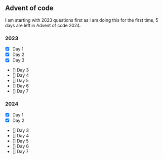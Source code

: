 ## Advent of code

I am starting with 2023 questions first as I am doing this for the first time, 
5 days are left in Advent of code 2024.

### 2023
- [X] Day 1
- [X] Day 2
- [X] Day 3
- [] Day 3
- [] Day 4
- [] Day 5
- [] Day 6
- [] Day 7

### 2024

- [X] Day 1
- [X] Day 2
- [] Day 3
- [] Day 4
- [] Day 5
- [] Day 6
- [] Day 7


